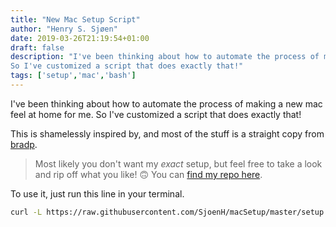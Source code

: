 ```yaml
---
title: "New Mac Setup Script"
author: "Henry S. Sjøen"
date: 2019-03-26T21:19:54+01:00
draft: false
description: "I've been thinking about how to automate the process of making a new mac feel at home for me.
So I've customized a script that does exactly that!"
tags: ['setup','mac','bash']
---
```


I've been thinking about how to automate the process of making a new mac feel at home for me.
So I've customized a script that does exactly that!

This is shamelessly inspired by, and most of the stuff is a straight copy from [bradp](https://github.com/bradp).

> Most likely you don't want my *exact* setup, but feel free to take a look and rip off what you like! 🙃
You can [find my repo here](https://github.com/SjoenH/macSetup/tree/master).

To use it, just run this line in your terminal.
```bash
curl -L https://raw.githubusercontent.com/SjoenH/macSetup/master/setup.sh | sh
```
